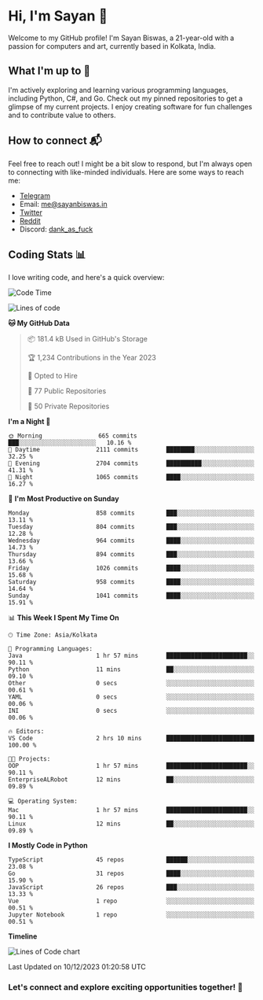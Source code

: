 # Hi, I'm Sayan 👋

Welcome to my GitHub profile! I'm Sayan Biswas, a 21-year-old with a passion for computers and art, currently based in Kolkata, India.

## What I'm up to 🚀

I'm actively exploring and learning various programming languages, including Python, C#, and Go. Check out my pinned repositories to get a glimpse of my current projects. I enjoy creating software for fun challenges and to contribute value to others.

## How to connect 📬

Feel free to reach out! I might be a bit slow to respond, but I'm always open to connecting with like-minded individuals. Here are some ways to reach me:

- [Telegram](https://t.me/dank_as_fuck)
- Email: [me@sayanbiswas.in](mailto:me@sayanbiswas.in)
- [Twitter](https://twitter.com/TheDankDel)
- [Reddit](https://www.reddit.com/user/dank_as_fuck_/)
- Discord: [dank_as_fuck](https://discordapp.com/users/506536929152466945)

## Coding Stats 📊

I love writing code, and here's a quick overview:

<!--START_SECTION:waka-->
![Code Time](http://img.shields.io/badge/Code%20Time-1%2C332%20hrs%2046%20mins-blue)

![Lines of code](https://img.shields.io/badge/From%20Hello%20World%20I%27ve%20Written-6.5%20million%20lines%20of%20code-blue)

**🐱 My GitHub Data** 

> 📦 181.4 kB Used in GitHub's Storage 
 > 
> 🏆 1,234 Contributions in the Year 2023
 > 
> 💼 Opted to Hire
 > 
> 📜 77 Public Repositories 
 > 
> 🔑 50 Private Repositories 
 > 
**I'm a Night 🦉** 

```text
🌞 Morning                665 commits         ███░░░░░░░░░░░░░░░░░░░░░░   10.16 % 
🌆 Daytime                2111 commits        ████████░░░░░░░░░░░░░░░░░   32.25 % 
🌃 Evening                2704 commits        ██████████░░░░░░░░░░░░░░░   41.31 % 
🌙 Night                  1065 commits        ████░░░░░░░░░░░░░░░░░░░░░   16.27 % 
```
📅 **I'm Most Productive on Sunday** 

```text
Monday                   858 commits         ███░░░░░░░░░░░░░░░░░░░░░░   13.11 % 
Tuesday                  804 commits         ███░░░░░░░░░░░░░░░░░░░░░░   12.28 % 
Wednesday                964 commits         ████░░░░░░░░░░░░░░░░░░░░░   14.73 % 
Thursday                 894 commits         ███░░░░░░░░░░░░░░░░░░░░░░   13.66 % 
Friday                   1026 commits        ████░░░░░░░░░░░░░░░░░░░░░   15.68 % 
Saturday                 958 commits         ████░░░░░░░░░░░░░░░░░░░░░   14.64 % 
Sunday                   1041 commits        ████░░░░░░░░░░░░░░░░░░░░░   15.91 % 
```


📊 **This Week I Spent My Time On** 

```text
🕑︎ Time Zone: Asia/Kolkata

💬 Programming Languages: 
Java                     1 hr 57 mins        ███████████████████████░░   90.11 % 
Python                   11 mins             ██░░░░░░░░░░░░░░░░░░░░░░░   09.10 % 
Other                    0 secs              ░░░░░░░░░░░░░░░░░░░░░░░░░   00.61 % 
YAML                     0 secs              ░░░░░░░░░░░░░░░░░░░░░░░░░   00.06 % 
INI                      0 secs              ░░░░░░░░░░░░░░░░░░░░░░░░░   00.06 % 

🔥 Editors: 
VS Code                  2 hrs 10 mins       █████████████████████████   100.00 % 

🐱‍💻 Projects: 
OOP                      1 hr 57 mins        ███████████████████████░░   90.11 % 
EnterpriseALRobot        12 mins             ██░░░░░░░░░░░░░░░░░░░░░░░   09.89 % 

💻 Operating System: 
Mac                      1 hr 57 mins        ███████████████████████░░   90.11 % 
Linux                    12 mins             ██░░░░░░░░░░░░░░░░░░░░░░░   09.89 % 
```

**I Mostly Code in Python** 

```text
TypeScript               45 repos            ██████░░░░░░░░░░░░░░░░░░░   23.08 % 
Go                       31 repos            ████░░░░░░░░░░░░░░░░░░░░░   15.90 % 
JavaScript               26 repos            ███░░░░░░░░░░░░░░░░░░░░░░   13.33 % 
Vue                      1 repo              ░░░░░░░░░░░░░░░░░░░░░░░░░   00.51 % 
Jupyter Notebook         1 repo              ░░░░░░░░░░░░░░░░░░░░░░░░░   00.51 % 
```



**Timeline**

![Lines of Code chart](https://raw.githubusercontent.com/Dank-del/Dank-del/main/assets/bar_graph.png)


 Last Updated on 10/12/2023 01:20:58 UTC
<!--END_SECTION:waka-->

### Let's connect and explore exciting opportunities together! 🚀
